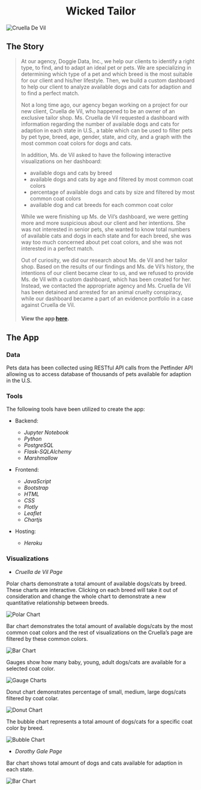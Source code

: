 # <div align="center">Wicked Tailor</div>
![Cruella De Vil](cruella.jpg)

## The Story
> At our agency, Doggie Data, Inc., we help our clients to identify a right type, to find, and to adapt an ideal pet or pets. We are specializing in determining which type of a pet and which breed is the most suitable for our client and his/her lifestyle. Then, we build a custom dashboard to help our client to analyze available dogs and cats for adaption and to find a perfect match.
>
>Not a long time ago, our agency began working on a project for our new client, Cruella de Vil, who happened to be an owner of an exclusive tailor shop. Ms. Cruella de Vil requested a dashboard with information regarding the number of available dogs and cats for adaption in each state in U.S., a table which can be used to filter pets by pet type, breed, age, gender, state, and city, and a graph with the most common coat colors for dogs and cats.
>
>In addition, Ms. de Vil asked to have the following interactive visualizations on her dashboard:
>+ available dogs and cats by breed
>+ available dogs and cats by age and filtered by most common coat colors 
>+ percentage of available dogs and cats by size and filtered by most common coat colors
>+ available dog and cat breeds for each common coat color
>
>While we were finishing up Ms. de Vil’s dashboard, we were getting more and more suspicious about our client and her intentions. She was not interested in senior pets, she wanted to know total numbers of available cats and dogs in each state and for each breed, she was way too much concerned about pet coat colors, and she was not interested in a perfect match.
>
>Out of curiosity, we did our research about Ms. de Vil and her tailor shop. Based on the results of our findings and Ms. de Vil’s history, the intentions of our client became clear to us, and we refused to provide Ms. de Vil with a custom dashboard, which has been created for her. Instead, we contacted the appropriate agency and Ms. Cruella de Vil has been detained and arrested for an animal cruelty conspiracy, while our dashboard became a part of an evidence portfolio in a case against Cruella de Vil.
>
>#### View the app [here](https://unc-project-2.herokuapp.com/).

## The App

### Data

Pets data has been collected using RESTful API calls from the Petfinder API allowing us to access database of thousands of pets available for adaption in the U.S.

### Tools

The following tools have been utilized to create the app:

+ Backend:
  - *Jupyter Notebook*
  - *Python*
  - *PostgreSQL*
  - *Flask-SQLAlchemy* 
  - *Marshmallow*
  
+ Frontend:
  - *JavaScript*
  - *Bootstrap*
  - *HTML*
  - *CSS*
  - *Plotly*
  - *Leaflet*
  - *Chartjs*
  
+ Hosting:
  - *Heroku*

### Visualizations

- *Cruella de Vil Page*

Polar charts demonstrate a total amount of available dogs/cats by breed. These charts are interactive. Clicking on each breed will take it out of consideration and change the     whole chart to demonstrate a new quantitative relationship between breeds.

![Polar Chart](img/polar.png)


Bar chart demonstrates the total amount of available dogs/cats by the most common coat colors and the rest of visualizations on the Cruella’s page are filtered by these common    colors.

![Bar Chart](img/bar.png)

Gauges show how many baby, young, adult dogs/cats are available for a selected coat color.

![Gauge Charts](img/gauges.png)

Donut chart demonstrates percentage of small, medium, large dogs/cats filtered by coat colar.

![Donut Chart](img/donut.png)

The bubble chart represents a total amount of dogs/cats for a specific coat color by breed.

![Bubble Chart](img/bubble.png)

- *Dorothy Gale Page*

Bar chart shows total amount of dogs and cats available for adaption in each state.

![Bar Chart](img/bars.png)
